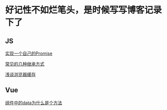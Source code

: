 # 好记性不如烂笔头，是时候写写博客记录下了

## JS
[实现一个自己的Promise](https://github.com/jianguo-h/blog/issues/1)

[常见的几种继承方式](https://github.com/jianguo-h/blog/issues/2)

[浅谈浏览器缓存](https://github.com/jianguo-h/blog/issues/4)

## Vue
[组件中的data为什么是个方法](https://github.com/jianguo-h/blog/issues/3)